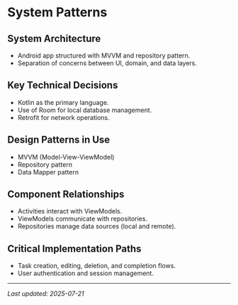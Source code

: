 # System Patterns

## System Architecture
- Android app structured with MVVM and repository pattern.
- Separation of concerns between UI, domain, and data layers.

## Key Technical Decisions
- Kotlin as the primary language.
- Use of Room for local database management.
- Retrofit for network operations.

## Design Patterns in Use
- MVVM (Model-View-ViewModel)
- Repository pattern
- Data Mapper pattern

## Component Relationships
- Activities interact with ViewModels.
- ViewModels communicate with repositories.
- Repositories manage data sources (local and remote).

## Critical Implementation Paths
- Task creation, editing, deletion, and completion flows.
- User authentication and session management.

---
_Last updated: 2025-07-21_
